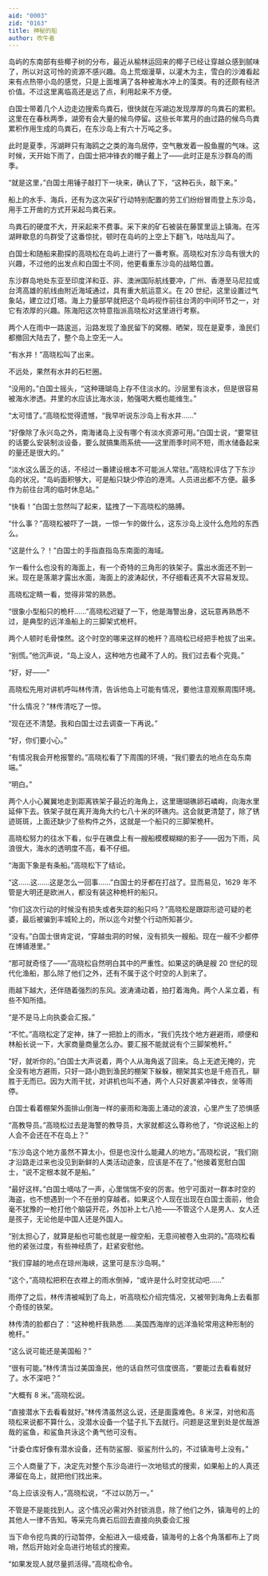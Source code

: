```yaml
---
aid: "0003"
zid: "0163"
title: 神秘的船
author: 吹牛者
---
```


岛屿的东南部有些椰子树的分布，最近从榆林运回来的椰子已经让穿越众感到腻味了，所以对这可怜的资源不感兴趣。岛上荒烟漫草，以灌木为主，雪白的沙滩看起来有点热带小岛的感觉，只是上面堆满了各种被海水冲上的藻类。有的还颇有经济价值。不过这里离临高还是远了点，利用起来不方便。

白国士带着几个人边走边搜索鸟粪石，很快就在泻湖边发现厚厚的鸟粪石的累积。这里在在春秋两季，湖旁有会大量的候鸟停留。这些长年累月的由过路的候鸟鸟粪累积作用生成的鸟粪石，在东沙岛上有六十万吨之多。

此时是夏季，泻湖畔只有海鸥之之类的海鸟居停，空气散发着一股鱼腥的气味。这时候，天开始下雨了，白国士把冲锋衣的帽子戴上了——此时正是东沙群岛的雨季。

“就是这里，”白国士用锤子敲打下一块来，确认了下，“这种石头，敲下来。”

船上的水手、海兵，还有为这次采矿行动特别配置的劳工们纷纷冒雨登上东沙岛，用手工开凿的方式开采起鸟粪石来。

鸟粪石的硬度不大，开采起来不费事。采下来的矿石被装在藤筐里运上镇海。在泻湖畔歇息的鸟群受了这番惊扰，顿时在岛屿的上空上下翻飞，咕咕乱叫了。

白国士和随船来勘探的高晓松在岛屿上进行了一番考察。高晓松对东沙岛有很大的兴趣，不过他的出发点和白国士不同，他更看重东沙岛的战略位置。

东沙群岛地处东亚至印度洋和亚、非、澳洲国际航线要冲，广州、香港至马尼拉或台湾高雄的航线由附近海域通过，具有重大航运意义。在 20 世纪，这里设置过气象站，建立过灯塔。海上力量部早就把这个岛屿视作前往台湾的中间环节之一，对它有浓厚的兴趣。陈海阳这次特意指派高晓松对这里进行考察。

两个人在雨中一路逡巡，沿路发现了渔民留下的窝棚、晒架，现在是夏季，渔民们都撤回大陆去了，整个岛上空无一人。

“有水井！”高晓松叫了出来。

不远处，果然有水井的石栏圈。

“没用的。”白国士摇头，“这种珊瑚岛上存不住淡水的。沙层里有淡水，但是很容易被海水渗透。井里的水应该比海水淡，勉强喝大概也能维生。”

“太可惜了。”高晓松觉得遗憾，“我早听说东沙岛上有水井……”

“好像除了永兴岛之外，南海诸岛上没有哪个有淡水资源可用。”白国士说，“要常驻的话要么安装制淡设备，要么就搞集雨系统——这里雨季时间不短，雨水储备起来的量还是很大的。”

“淡水这么匮乏的话，不经过一番建设根本不可能派人常驻。”高晓松评估了下东沙岛的状况，“岛屿面积够大，可是船只缺少停泊的港湾。人员进出都不方便。最多作为前往台湾的临时休息站。”

“快看！”白国士忽然叫了起来，猛拽了一下高晓松的胳膊。

“什么事？”高晓松被吓了一跳，一惊一乍的做什么，这东沙岛上没什么危险的东西么。

“这是什么？！”白国士的手指直指岛东南面的海域。

乍一看什么也没有的海面上，有一个奇特的三角形的铁架子。露出水面还不到一米。现在是落潮才露出水面，海面上的波涛起伏，不仔细看还真不大容易发现。

高晓松定睛一看，觉得非常的熟悉。

“很象小型船只的桅杆……”高晓松迟疑了一下，他是海警出身，这玩意再熟悉不过，是典型的远洋渔船上的三脚架式桅杆。

两个人顿时毛骨悚然。这个时空的哪来这样的桅杆？高晓松已经把手枪拔了出来。

“别慌。”他沉声说，“岛上没人，这种地方也藏不了人的。我们过去看个究竟。”

“好，好——”

高晓松先用对讲机呼叫林传清，告诉他岛上可能有情况，要他注意观察周围环境。

“什么情况？”林传清吃了一惊。

“现在还不清楚。我和白国士过去调查一下再说。”

“好，你们要小心。”

“有情况我会开枪报警的。”高晓松看了下周围的环境，“我们要去的地点在岛东南端。”

“明白。”

两个人小心翼翼地走到距离铁架子最近的海角上，这里珊瑚礁卵石嶙峋，向海水里延伸下去。铁架子就在离开海角大约七八十米的环礁内。这会就更清楚了，除了锈迹斑斑，上面还缺少了些构件之外，这就是一个船只的三脚架桅杆。

高晓松努力的往水下看，似乎在礁盘上有一艘船模模糊糊的影子——因为下雨，风浪很大，海水的透明度不高，看不仔细。

“海面下象是有条船。”高晓松下了结论。

“这……这……这是怎么一回事……”白国士的牙都在打战了。显而易见，1629 年不管是大明还是欧洲人，都没有装这种桅杆的船只。

“你们这次行动的时候没有损失或者失踪的船只吗？”高晓松是跟踪形迹可疑的老婆，最后被骗到丰城轮上的，所以迄今对整个行动所知甚少。

“没有。”白国士很肯定说，“穿越虫洞的时候，没有损失一艘船。现在一艘不少都停在博铺港里。”

“那可就奇怪了——”高晓松自然明白其中的严重性。如果这的确是艘 20 世纪的现代化渔船，那么除了他们之外，还有不属于这个时空的人到来了。

雨越下越大，还伴随着强烈的东风。波涛涌动着，拍打着海角。两个人呆立着，有些不知所措。

“是不是马上向执委会汇报。”

“不忙。”高晓松定了定神，抹了一把脸上的雨水，“我们先找个地方避避雨，顺便和林船长说一下，大家商量商量怎么办。要汇报不能就说有个三脚架桅杆。”

“好，就听你的。”白国士大声说着，两个人从海角返了回来。岛上无遮无掩的，完全没有地方避雨，只好一路小跑到渔民的棚架下躲躲，棚架其实也是千疮百孔，聊胜于无而已。因为大雨干扰，对讲机也叫不通，两个人只好裹紧冲锋衣，坐等雨停。

白国士看着棚架外面排山倒海一样的豪雨和海面上涌动的波浪，心里产生了恐惧感

“高教导员。”高晓松过去是海警的教导员，大家就都这么尊称他了，“你说这船上的人会不会还在不在岛上？”

“东沙岛这个地方虽然不算太小，但是也没什么能藏人的地方。”高晓松说，“我们刚才沿路走过来也没见到新鲜的人类活动迹象，应该是不在了。”他接着宽慰白国士，“说不定根本就不是船。”

“最好这样。”白国士嘀咕了一声，心里惴惴不安的厉害。他宁可面对一群本时空的海盗，也不想遇到一个不在册的穿越者。如果这个人现在出现在白国士面前，他会毫不犹豫的一枪打他个脑袋开花，外加补上七八抢——不管这个人是男人、女人还是孩子，无论他是中国人还是外国人。

“别太担心了，就算是船也可能也就是一艘空船，无意间被卷入虫洞的。”高晓松看他的紧张过度，有些神经质了，赶紧安慰他。

“我们穿越的地点在琼州海峡，这里可是东沙岛啊。”

“这个，”高晓松把积在衣襟上的雨水倒掉，“或许是什么时空扰动吧……”

雨停了之后，林传清被喊到了岛上，听高晓松介绍完情况，又被带到海角上去看那个奇怪的铁架。

林传清的脸都白了：“这种桅杆我熟悉……美国西海岸的远洋渔轮常用这种形制的桅杆。”

“这么说可能还是美国船？”

“很有可能。”林传清当过美国渔民，他的话自然可信度很高，“要能过去看看就好了。水不深吧？”

“大概有 8 米。”高晓松说。

“直接潜水下去看看就好。”林传清虽然这么说，还是面露难色。8 米深，对他和高晓松来说都不算什么，没潜水设备一个猛子扎下去就行。问题是这里到处是优哉游哉的鲨鱼，和鲨鱼共泳这个勇气他可没有。

“计委仓库好像有潜水设备，还有防鲨服、驱鲨剂什么的，不过镇海号上没有。”

三个人商量了下，决定先对整个东沙岛进行一次地毯式的搜索，如果船上的人真还滞留在岛上，就把他们找出来。

“岛上应该没有人，”高晓松说，“不过以防万一。”

不管是不是能找到人。这个情况必需对外封锁消息，除了他们之外，镇海号的上的其他人一律不告知。等采完鸟粪石后回去直接向执委会汇报

当下命令挖鸟粪的行动暂停，全船进入一级戒备，镇海号的上各个角落都布上了岗哨，然后开始对全岛进行地毯式的搜索。

“如果发现人就尽量抓活得。”高晓松命令。
